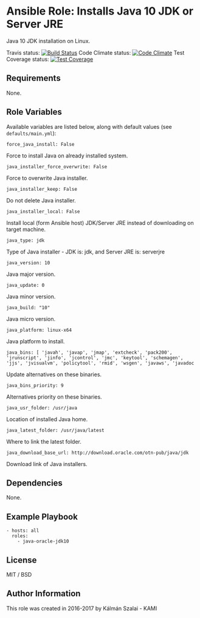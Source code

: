 # Ansible Role: Installs Java 10 JDK or Server JRE

Java 10 JDK installation on Linux.

Travis status:   [![Build Status](https://travis-ci.org/KAMI911/ansible-role-java-oracle-jdk10.svg?branch=master)](https://travis-ci.org/KAMI911/ansible-role-java-oracle-jdk10)
Code Climate status: [![Code Climate](https://codeclimate.com/github/KAMI911/ansible-role-java-oracle-jdk10/badges/gpa.svg)](https://codeclimate.com/github/KAMI911/ansible-role-java-oracle-jdk10)
Test Coverage status: [![Test Coverage](https://codeclimate.com/github/KAMI911/ansible-role-java-oracle-jdk10/badges/coverage.svg)](https://codeclimate.com/github/KAMI911/ansible-role-java-oracle-jdk10/coverage)

## Requirements

None.

## Role Variables

Available variables are listed below, along with default values (see `defaults/main.yml`):

    force_java_install: False

Force to install Java on already installed system.

    java_installer_force_overwrite: False

Force to overwrite Java installer.

    java_installer_keep: False

Do not delete Java installer.

    java_installer_local: False

Install local (form Ansible host) JDK/Server JRE instead of downloading on target machine.

    java_type: jdk

Type of Java installer - JDK is: jdk, and Server JRE is: serverjre

    java_version: 10

Java major version.

    java_update: 0

Java minor version.

    java_build: "10"

Java micro version.

    java_platform: linux-x64

Java platform to install.

    java_bins: [ 'javah', 'javap', 'jmap', 'extcheck', 'pack200', 'jrunscript', 'jinfo', 'jcontrol', 'jmc', 'keytool', 'schemagen', 'jjs', 'jvisualvm', 'policytool', 'rmid', 'wsgen', 'javaws', 'javadoc

Update alternatives on these binaries.

    java_bins_priority: 9

Alternatives priority on these binaries.

    java_usr_folder: /usr/java

Location of installed Java home.

    java_latest_folder: /usr/java/latest

Where to link the latest folder.

    java_download_base_url: http://download.oracle.com/otn-pub/java/jdk

Download link of Java installers.

## Dependencies

None.

## Example Playbook

    - hosts: all
      roles:
        - java-oracle-jdk10

## License

MIT / BSD

## Author Information

This role was created in 2016-2017 by Kálmán Szalai - KAMI
